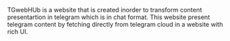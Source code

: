 TGwebHUb is a website that is created inorder to transform content presentartion in telegram which is in chat format. This website present telegram content by fetching directly from telegram cloud in a website with rich UI.